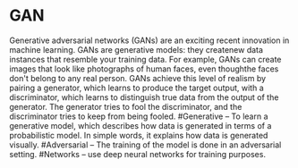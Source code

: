 # GAN
Generative adversarial networks (GANs) are an exciting recent innovation in machine learning. 
GANs are generative models: they createnew data instances that resemble your training data. For example, GANs can create images that look like photographs of human faces, even thoughthe faces don't belong to any real person. 
GANs achieve this level of realism by pairing a generator, which learns to produce the target output, with a discriminator, which learns to distinguish true data from the output of the generator. The generator tries to fool the discriminator, and the discriminator tries to keep from being fooled.
#Generative – To learn a generative model, which describes how data is generated in terms of a probabilistic model. In simple words, it explains how data is generated visually. 
#Adversarial – The training of the model is done in an adversarial setting. 
#Networks – use deep neural networks for training purposes.
